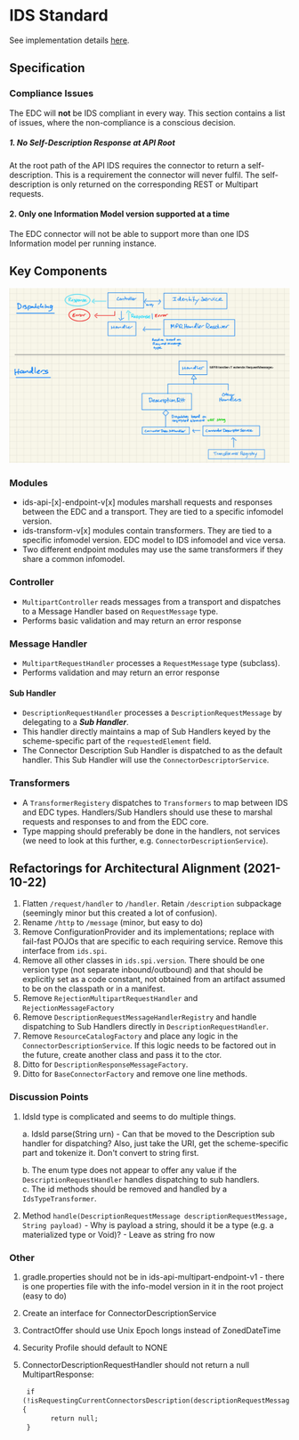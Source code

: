 # IDS Standard

See implementation details [here](../../../../data-protocols/ids/).

## Specification

### Compliance Issues

The EDC will **not** be IDS compliant in every way. This section contains a list of issues, where the non-compliance is
a conscious decision.

##### 1. No Self-Description Response at API Root

At the root path of the API IDS requires the connector to return a self-description. This is a requirement the connector
will never fulfil. The self-description is only returned on the corresponding REST or Multipart requests.

#### 2. Only one Information Model version supported at a time

The EDC connector will not be able to support more than one IDS Information model per running instance.

## Key Components

![Dispatch Architecture](dispatch.architecture.jpg)

### Modules
- ids-api-[x]-endpoint-v[x] modules marshall requests and responses between the EDC and a transport. They are tied to a specific infomodel version.
- ids-transform-v[x] modules contain transformers. They are tied to a specific infomodel version. EDC model to IDS infomodel and vice versa.
- Two different endpoint modules may use the same transformers if they share a common infomodel.

### Controller
- `MultipartController` reads messages from a transport and dispatches to a Message Handler based on `RequestMessage` type.
- Performs basic validation and may return an error response

### Message Handler
- `MultipartRequestHandler` processes a `RequestMessage` type (subclass).
- Performs validation and may return an error response

#### Sub Handler
- `DescriptionRequestHandler` processes a `DescriptionRequestMessage` by delegating to a _**Sub Handler**_.
- This handler directly maintains a map of Sub Handlers keyed by the scheme-specific part of the `requestedElement` field.
- The Connector Description Sub Handler is dispatched to as the default handler. This Sub Handler will use the `ConnectorDescriptorService`.

### Transformers
- A `TransformerRegistery` dispatches to `Transformers` to map between IDS and EDC types. Handlers/Sub Handlers should use these to marshal 
requests and responses to and from the EDC core.
- Type mapping should preferably be done in the handlers, not services (we need to look at this further, e.g. `ConnectorDescriptionService`). 

## Refactorings for Architectural Alignment (2021-10-22)

1. Flatten `/request/handler` to `/handler`. Retain `/description` subpackage (seemingly minor but this created a lot of confusion).
2. Rename `/http` to `/message` (minor, but easy to do)
3. Remove ConfigurationProvider and its implementations; replace with fail-fast POJOs that are specific to each requiring service. Remove this interface from `ids.spi`.
4. Remove all other classes in `ids.spi.version`. There should be one version type (not separate inbound/outbound) and that should be explicitly set as a code constant, not obtained
   from an artifact assumed to be on the classpath or in a manifest.
5. Remove `RejectionMultipartRequestHandler` and `RejectionMessageFactory`
6. Remove `DescriptionRequestMessageHandlerRegistry` and handle dispatching to Sub Handlers directly in `DescriptionRequestHandler`.
7. Remove `ResourceCatalogFactory` and place any logic in the `ConnectorDescriptionService`. If this logic needs to be factored out in the future, create another class and pass it
   to the ctor.
8. Ditto for `DescriptionResponseMessageFactory`.
9. Ditto for `BaseConnectorFactory` and remove one line methods.

### Discussion Points

1. IdsId type is complicated and seems to do multiple things.

   a. IdsId parse(String urn) - Can that be moved to the Description sub handler for dispatching? Also, just take the URI, get the scheme-specific part and tokenize it. Don't
   convert to string first.

   b. The enum type does not appear to offer any value if the `DescriptionRequestHandler` handles dispatching to sub handlers.  
   c. The id methods should be removed and handled by a `IdsTypeTransformer`.


2. Method `handle(DescriptionRequestMessage descriptionRequestMessage, String payload)` - Why is payload a string, should it be a type (e.g. a materialized type or Void)? - Leave as string fro now


### Other

1. gradle.properties should not be in ids-api-multipart-endpoint-v1 - there is one properties file with the info-model version in it in the root project (easy to do)
2. Create an interface for ConnectorDescriptionService
3. ContractOffer should use Unix Epoch longs instead of ZonedDateTime
4. Security Profile should default to NONE
5. ConnectorDescriptionRequestHandler should not return a null MultipartResponse:

     ```
      if (!isRequestingCurrentConnectorsDescription(descriptionRequestMessage)) {
            return null;
      }
   ```
